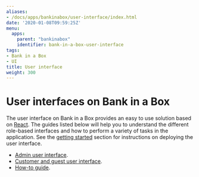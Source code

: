 ```yaml
---
aliases:
- /docs/apps/bankinabox/user-interface/index.html
date: '2020-01-08T09:59:25Z'
menu:
  apps:
    parent: "bankinabox"
    identifier: bank-in-a-box-user-interface
tags:
- Bank in a Box
- UI
title: User interface
weight: 300
---
```


# User interfaces on Bank in a Box

The user interface on Bank in a Box provides an easy to use solution based on [React](https://reactjs.org/). The guides listed below will help you to understand the different role-based interfaces and how to perform a variety of tasks in the application. See the [getting started](../../../../en/apps/bankinabox/getting-started.html#deployment) section for instructions on deploying the user interface.

* [Admin user interface](../../../../en/apps/bankinabox/user-interface/admin-ui-guide.md).
* [Customer and guest user interface](../../../../en/apps/bankinabox/user-interface/customer-ui-guide.md).
* [How-to guide](../../../../en/apps/bankinabox/user-interface/how-to.md).
